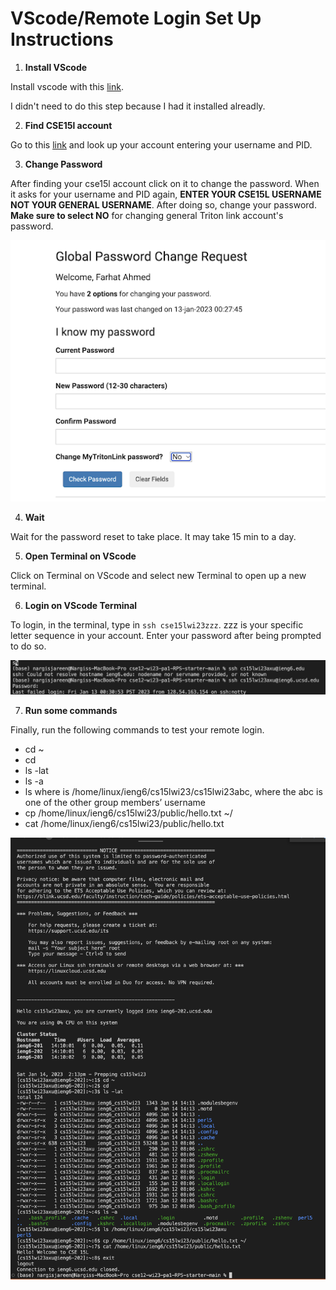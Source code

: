 # VScode/Remote Login Set Up Instructions 

1. __Install VScode__

Install vscode with this [link](https://code.visualstudio.com/).

I didn't need to do this step because I had it installed alreadly.

2. __Find CSE15l account__

Go to this [link](https://sdacs.ucsd.edu/~icc/index.php) and look up your account entering your username and PID.

3. __Change Password__

After finding your cse15l account click on it to change the password. When it asks for your username and PID again, __ENTER YOUR CSE15L USERNAME NOT YOUR GENERAL USERNAME__.
After doing so, change your password. __Make sure to select NO__ for changing general Triton link account's password.

![Image](https://github.com/ahmedCoder12424/cse15l-lab-reports/blob/main/step1.png)

4. __Wait__ 

Wait for the password reset to take place. It may take 15 min to a day.

5. __Open Terminal on VScode__

Click on Terminal on VScode and select new Terminal to open up a new terminal.

6. __Login on VScode Terminal__

To login, in the terminal, type in `ssh cse15lwi23zzz`. zzz is your specific letter sequence in your account.
Enter your password after being prompted to do so.

![Image](https://github.com/ahmedCoder12424/cse15l-lab-reports/blob/main/step2.png)

7. __Run some commands__ 

Finally, run the following commands to test your remote login.

* cd ~
* cd
* ls -lat
* ls -a
* ls <directory> where <directory> is /home/linux/ieng6/cs15lwi23/cs15lwi23abc, where the abc is one of the other group members’ username
* cp /home/linux/ieng6/cs15lwi23/public/hello.txt ~/
* cat /home/linux/ieng6/cs15lwi23/public/hello.txt

![Image](https://github.com/ahmedCoder12424/cse15l-lab-reports/blob/main/step3.png)
